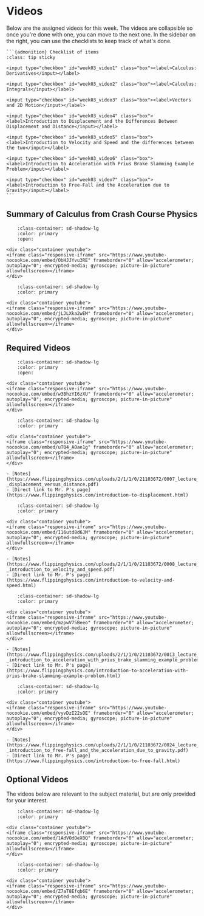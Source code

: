 # Videos

Below are the assigned videos for this week. 
The videos are collapsible so once you're done with one, you can move to the next one.
In the sidebar on the right, you can use the checklists to keep track of what's done.

````{margin}
```{admonition} Checklist of items
:class: tip sticky

<input type="checkbox" id="week03_video1" class="box"><label>Calculus: Derivatives</input></label>

<input type="checkbox" id="week03_video2" class="box"><label>Calculus: Integrals</input></label>

<input type="checkbox" id="week03_video3" class="box"><label>Vectors and 2D Motion</input></label>

<input type="checkbox" id="week03_video4" class="box"><label>Introduction to Displacement and the Differences Between Displacement and Distance</input></label>

<input type="checkbox" id="week03_video5" class="box"><label>Introduction to Velocity and Speed and the differences between the two</input></label>

<input type="checkbox" id="week03_video6" class="box"><label>Introduction to Acceleration with Prius Brake Slamming Example Problem</input></label>

<input type="checkbox" id="week03_video7" class="box"><label>Introduction to Free-Fall and the Acceleration due to Gravity</input></label>
```
````

## Summary of Calculus from Crash Course Physics

```{dropdown} Derivatives
    :class-container: sd-shadow-lg
    :color: primary
    :open:

<div class="container youtube">
<iframe class="responsive-iframe" src="https://www.youtube-nocookie.com/embed/ObHJJYvu3RE" frameborder="0" allow="accelerometer; autoplay="0"; encrypted-media; gyroscope; picture-in-picture" allowfullscreen></iframe>
</div>
```

```{dropdown} Integrals
    :class-container: sd-shadow-lg
    :color: primary

<div class="container youtube">
<iframe class="responsive-iframe" src="https://www.youtube-nocookie.com/embed/jLJLXka2wEM" frameborder="0" allow="accelerometer; autoplay="0"; encrypted-media; gyroscope; picture-in-picture" allowfullscreen></iframe>
</div>
```

## Required Videos

```{dropdown} Vectors and 2D Motion
    :class-container: sd-shadow-lg
    :color: primary
    :open:

<div class="container youtube">
<iframe class="responsive-iframe" src="https://www.youtube-nocookie.com/embed/w3BhzYI6zXU" frameborder="0" allow="accelerometer; autoplay="0"; encrypted-media; gyroscope; picture-in-picture" allowfullscreen></iframe>
</div>
```

```{dropdown} Introduction to Displacement and the Differences Between Displacement and Distance
    :class-container: sd-shadow-lg
    :color: primary

<div class="container youtube">
<iframe class="responsive-iframe" src="https://www.youtube-nocookie.com/embed/uTQ4_AOae1g" frameborder="0" allow="accelerometer; autoplay="0"; encrypted-media; gyroscope; picture-in-picture" allowfullscreen></iframe>
</div>

- [Notes](https://www.flippingphysics.com/uploads/2/1/1/0/21103672/0007_lecture_notes_-_displacement_versus_distance.pdf)
- [Direct link to Mr. P's page](https://www.flippingphysics.com/introduction-to-displacement.html)
```

```{dropdown} Introduction to Velocity and Speed and the differences between the two
    :class-container: sd-shadow-lg
    :color: primary

<div class="container youtube">
<iframe class="responsive-iframe" src="https://www.youtube-nocookie.com/embed/I16utd8d6JM" frameborder="0" allow="accelerometer; autoplay="0"; encrypted-media; gyroscope; picture-in-picture" allowfullscreen></iframe>
</div>

- [Notes](https://www.flippingphysics.com/uploads/2/1/1/0/21103672/0008_lecture_notes_-_introduction_to_velocity_and_speed.pdf)
- [Direct link to Mr. P's page](https://www.flippingphysics.com/introduction-to-velocity-and-speed.html)
```

```{dropdown} Introduction to Acceleration with Prius Brake Slamming Example Problem
    :class-container: sd-shadow-lg
    :color: primary

<div class="container youtube">
<iframe class="responsive-iframe" src="https://www.youtube-nocookie.com/embed/mzpwV75Beeo" frameborder="0" allow="accelerometer; autoplay="0"; encrypted-media; gyroscope; picture-in-picture" allowfullscreen></iframe>
</div>

- [Notes](https://www.flippingphysics.com/uploads/2/1/1/0/21103672/0013_lecture_notes_-_introduction_to_acceleration_with_prius_brake_slamming_example_problem.pdf)
- [Direct link to Mr. P's page](https://www.flippingphysics.com/introduction-to-acceleration-with-prius-brake-slamming-example-problem.html)
```

```{dropdown} Introduction to Free-Fall and the Acceleration due to Gravity
    :class-container: sd-shadow-lg
    :color: primary

<div class="container youtube">
<iframe class="responsive-iframe" src="https://www.youtube-nocookie.com/embed/vyvDzI22sOE" frameborder="0" allow="accelerometer; autoplay="0"; encrypted-media; gyroscope; picture-in-picture" allowfullscreen></iframe>
</div>

- [Notes](https://www.flippingphysics.com/uploads/2/1/1/0/21103672/0024_lecture_notes_-_introduction_to_free-fall_and_the_acceleration_due_to_gravity.pdf)
- [Direct link to Mr. P's page](https://www.flippingphysics.com/introduction-to-free-fall.html)
```

## Optional Videos

The videos below are relevant to the subject material, but are only provided for your interest.

```{dropdown} Introduction to the R Position Vector by way of an Example Problem
    :class-container: sd-shadow-lg
    :color: primary

<div class="container youtube">
<iframe class="responsive-iframe" src="https://www.youtube-nocookie.com/embed/1AdVOdOeX0Q" frameborder="0" allow="accelerometer; autoplay="0"; encrypted-media; gyroscope; picture-in-picture" allowfullscreen></iframe>
</div>
```

```{dropdown} Using the R Position Vector to find Velocity and Acceleration - Example Problem
    :class-container: sd-shadow-lg
    :color: primary

<div class="container youtube">
<iframe class="responsive-iframe" src="https://www.youtube-nocookie.com/embed/Z7aT8Efqb6E" frameborder="0" allow="accelerometer; autoplay="0"; encrypted-media; gyroscope; picture-in-picture" allowfullscreen></iframe>
</div>
```